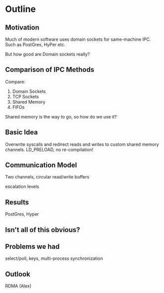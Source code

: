 # Outline

## Motivation

Much of modern software uses domain sockets for same-machine IPC. Such as PostGres, HyPer etc.

But how good are Domain sockets really?

## Comparison of IPC Methods

Compare:
1. Domain Sockets
2. TCP Sockets
3. Shared Memory
4. FIFOs

Shared memory is the way to go, so how do we use it?

## Basic Idea

Overwrite syscalls and redirect reads and writes to custom shared memory channels. LD_PRELOAD, no re-compilation!

## Communication Model

Two channels, circular read/write buffers

escalation levels

## Results

PostGres, Hyper

## Isn't all of this obvious?

## Problems we had

select/poll, keys, multi-process synchronization

## Outlook

RDMA (Alex)

